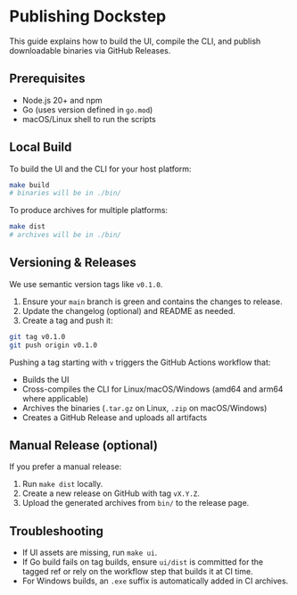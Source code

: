 # Publishing Dockstep

This guide explains how to build the UI, compile the CLI, and publish downloadable binaries via GitHub Releases.

## Prerequisites
- Node.js 20+ and npm
- Go (uses version defined in `go.mod`)
- macOS/Linux shell to run the scripts

## Local Build

To build the UI and the CLI for your host platform:

```bash
make build
# binaries will be in ./bin/
```

To produce archives for multiple platforms:

```bash
make dist
# archives will be in ./bin/
```

## Versioning & Releases

We use semantic version tags like `v0.1.0`.

1. Ensure your `main` branch is green and contains the changes to release.
2. Update the changelog (optional) and README as needed.
3. Create a tag and push it:

```bash
git tag v0.1.0
git push origin v0.1.0
```

Pushing a tag starting with `v` triggers the GitHub Actions workflow that:
- Builds the UI
- Cross-compiles the CLI for Linux/macOS/Windows (amd64 and arm64 where applicable)
- Archives the binaries (`.tar.gz` on Linux, `.zip` on macOS/Windows)
- Creates a GitHub Release and uploads all artifacts

## Manual Release (optional)

If you prefer a manual release:

1. Run `make dist` locally.
2. Create a new release on GitHub with tag `vX.Y.Z`.
3. Upload the generated archives from `bin/` to the release page.

## Troubleshooting

- If UI assets are missing, run `make ui`.
- If Go build fails on tag builds, ensure `ui/dist` is committed for the tagged ref or rely on the workflow step that builds it at CI time.
- For Windows builds, an `.exe` suffix is automatically added in CI archives.
